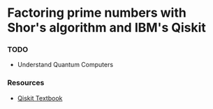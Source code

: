 # Factoring prime numbers with Shor's algorithm and IBM's Qiskit 

### TODO
* Understand Quantum Computers


### Resources

* [Qiskit Textbook](https://qiskit.org/textbook/what-is-quantum.html)



